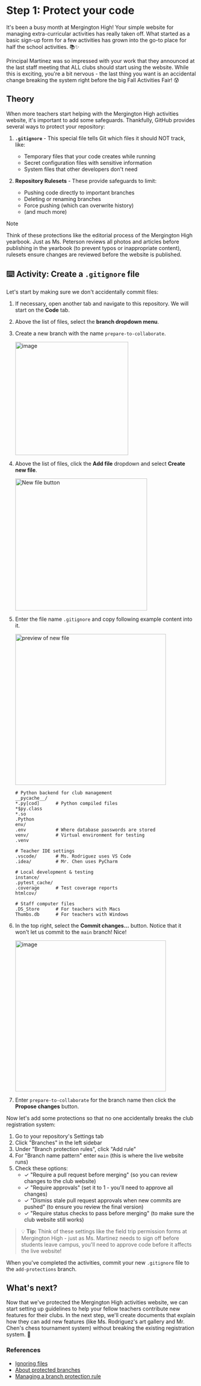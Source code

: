 # Step 1: Protect your code

It's been a busy month at Mergington High! Your simple website for managing extra-curricular activities has really taken off. What started as a basic sign-up form for a few activities has grown into the go-to place for half the school activities. 📚✨

Principal Martinez was so impressed with your work that they announced at the last staff meeting that ALL clubs should start using the website. While this is exciting, you're a bit nervous - the last thing you want is an accidental change breaking the system right before the big Fall Activities Fair! 😰

## Theory

When more teachers start helping with the Mergington High activities website, it's important to add some safeguards. Thankfully, GitHub provides several ways to protect your repository:

1. **`.gitignore`** - This special file tells Git which files it should NOT track, like:

   - Temporary files that your code creates while running
   - Secret configuration files with sensitive information
   - System files that other developers don't need

2. **Repository Rulesets** - These provide safeguards to limit:
   - Pushing code directly to important branches
   - Deleting or renaming branches
   - Force pushing (which can overwrite history)
   - (and much more)

> [!NOTE]
> Think of these protections like the editorial process of the Mergington High yearbook. Just as Ms. Peterson reviews all photos and articles before publishing in the yearbook (to prevent typos or inappropriate content), rulesets ensure changes are reviewed before the website is published.

## ⌨️ Activity: Create a `.gitignore` file

Let's start by making sure we don't accidentally commit files:

1. If necessary, open another tab and navigate to this repository. We will start on the **Code** tab.

1. Above the list of files, select the **branch dropdown menu**.

1. Create a new branch with the name `prepare-to-collaborate`.

   <img width="300" alt="image" src="https://github.com/user-attachments/assets/1c04a3e4-e492-4857-9527-2b43908a1da1" />

1. Above the list of files, click the **Add file** dropdown and select **Create new file**.

   <img width="350" alt="New file button" src="https://github.com/user-attachments/assets/8f3f8da8-1471-485a-9df5-8c03ecba2d8e"/>

1. Enter the file name `.gitignore` and copy following example content into it.

   <img width="400" alt="preview of new file" src="https://github.com/user-attachments/assets/580d1a63-a264-4d44-8901-50ad708b8822"/>

   ```gitignore
   # Python backend for club management
   __pycache__/
   *.py[cod]      # Python compiled files
   *$py.class
   *.so
   .Python
   env/
   .env           # Where database passwords are stored
   venv/          # Virtual environment for testing
   .venv

   # Teacher IDE settings
   .vscode/       # Ms. Rodriguez uses VS Code
   .idea/         # Mr. Chen uses PyCharm

   # Local development & testing
   instance/
   .pytest_cache/
   .coverage      # Test coverage reports
   htmlcov/

   # Staff computer files
   .DS_Store      # For teachers with Macs
   Thumbs.db      # For teachers with Windows
   ```

1. In the top right, select the **Commit changes...** button. Notice that it won't let us commit to the `main` branch! Nice!

   <img width="400" alt="image" src="https://github.com/user-attachments/assets/4e85948d-75c8-4c13-8ddd-4707bf9b0805" />

1. Enter `prepare-to-collaborate` for the branch name then click the **Propose changes** button.


Now let's add some protections so that no one accidentally breaks the club registration system:

1. Go to your repository's Settings tab
2. Click "Branches" in the left sidebar
3. Under "Branch protection rules", click "Add rule"
4. For "Branch name pattern" enter `main` (this is where the live website runs)
5. Check these options:
   - ✓ "Require a pull request before merging" (so you can review changes to the club website)
   - ✓ "Require approvals" (set it to 1 - you'll need to approve all changes)
   - ✓ "Dismiss stale pull request approvals when new commits are pushed" (to ensure you review the final version)
   - ✓ "Require status checks to pass before merging" (to make sure the club website still works)

> 💡 **Tip:** Think of these settings like the field trip permission forms at Mergington High - just as Ms. Martinez needs to sign off before students leave campus, you'll need to approve code before it affects the live website!

When you've completed the activities, commit your new `.gitignore` file to the `add-protections` branch.

## What's next?

Now that we've protected the Mergington High activities website, we can start setting up guidelines to help your fellow teachers contribute new features for their clubs. In the next step, we'll create documents that explain how they can add new features (like Ms. Rodriguez's art gallery and Mr. Chen's chess tournament system) without breaking the existing registration system. 📝

### References

- [Ignoring files](https://docs.github.com/en/get-started/getting-started-with-git/ignoring-files)
- [About protected branches](https://docs.github.com/en/repositories/configuring-branches-and-merges-in-your-repository/defining-the-mergeability-of-pull-requests/about-protected-branches)
- [Managing a branch protection rule](https://docs.github.com/en/repositories/configuring-branches-and-merges-in-your-repository/defining-the-mergeability-of-pull-requests/managing-a-branch-protection-rule)
